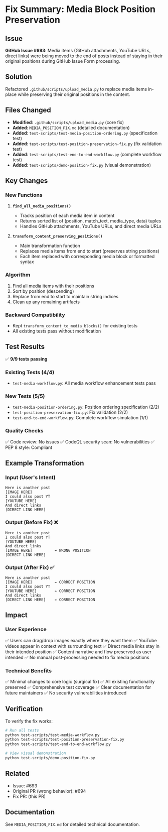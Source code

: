# Fix Summary: Media Block Position Preservation

## Issue
**GitHub Issue #693**: Media items (GitHub attachments, YouTube URLs, direct links) were being moved to the end of posts instead of staying in their original positions during GitHub Issue Form processing.

## Solution
Refactored `.github/scripts/upload_media.py` to replace media items in-place while preserving their original positions in the content.

## Files Changed
- **Modified**: `.github/scripts/upload_media.py` (core fix)
- **Added**: `MEDIA_POSITION_FIX.md` (detailed documentation)
- **Added**: `test-scripts/test-media-position-ordering.py` (specification test)
- **Added**: `test-scripts/test-position-preservation-fix.py` (fix validation test)
- **Added**: `test-scripts/test-end-to-end-workflow.py` (complete workflow test)
- **Added**: `test-scripts/demo-position-fix.py` (visual demonstration)

## Key Changes

### New Functions
1. **`find_all_media_positions()`**
   - Tracks position of each media item in content
   - Returns sorted list of (position, match_text, media_type, data) tuples
   - Handles GitHub attachments, YouTube URLs, and direct media URLs

2. **`transform_content_preserving_positions()`**
   - Main transformation function
   - Replaces media items from end to start (preserves string positions)
   - Each item replaced with corresponding media block or formatted syntax

### Algorithm
1. Find all media items with their positions
2. Sort by position (descending)
3. Replace from end to start to maintain string indices
4. Clean up any remaining artifacts

### Backward Compatibility
- Kept `transform_content_to_media_blocks()` for existing tests
- All existing tests pass without modification

## Test Results
✅ **9/9 tests passing**

### Existing Tests (4/4)
- `test-media-workflow.py`: All media workflow enhancement tests pass

### New Tests (5/5)
- `test-media-position-ordering.py`: Position ordering specification (2/2)
- `test-position-preservation-fix.py`: Fix validation (2/2)
- `test-end-to-end-workflow.py`: Complete workflow simulation (1/1)

### Quality Checks
✅ Code review: No issues
✅ CodeQL security scan: No vulnerabilities
✅ PEP 8 style: Compliant

## Example Transformation

### Input (User's Intent)
```
Here is another post
[IMAGE HERE]
I could also post YT
[YOUTUBE HERE]
And direct links
[DIRECT LINK HERE]
```

### Output (Before Fix) ❌
```
Here is another post
I could also post YT
[YOUTUBE HERE]
And direct links
[IMAGE HERE]          ← WRONG POSITION
[DIRECT LINK HERE]
```

### Output (After Fix) ✅
```
Here is another post
[IMAGE HERE]          ← CORRECT POSITION
I could also post YT
[YOUTUBE HERE]        ← CORRECT POSITION
And direct links
[DIRECT LINK HERE]    ← CORRECT POSITION
```

## Impact

### User Experience
✅ Users can drag/drop images exactly where they want them
✅ YouTube videos appear in context with surrounding text
✅ Direct media links stay in their intended position
✅ Content narrative and flow preserved as user intended
✅ No manual post-processing needed to fix media positions

### Technical Benefits
✅ Minimal changes to core logic (surgical fix)
✅ All existing functionality preserved
✅ Comprehensive test coverage
✅ Clear documentation for future maintainers
✅ No security vulnerabilities introduced

## Verification

To verify the fix works:

```bash
# Run all tests
python test-scripts/test-media-workflow.py
python test-scripts/test-position-preservation-fix.py
python test-scripts/test-end-to-end-workflow.py

# View visual demonstration
python test-scripts/demo-position-fix.py
```

## Related
- Issue: #693
- Original PR (wrong behavior): #694
- Fix PR: (this PR)

## Documentation
See `MEDIA_POSITION_FIX.md` for detailed technical documentation.
